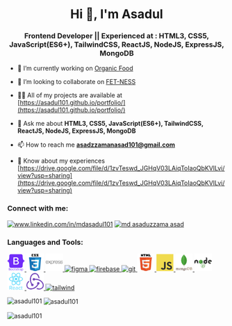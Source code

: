 <h1 align="center">Hi 👋, I'm Asadul</h1>
<h3 align="center">Frontend Developer || Experienced at : HTML3, CSS5, JavaScript(ES6+), TailwindCSS, ReactJS, NodeJS, ExpressJS, MongoDB</h3>


- 🔭 I’m currently working on [Organic Food](https://assignment11-8fa81.web.app)

- 👯 I’m looking to collaborate on [FET-NESS](https://assigment-cetagory-client.web.app/)

- 👨‍💻 All of my projects are available at [https://asadul101.github.io/portfolio/](https://asadul101.github.io/portfolio/)

- 💬 Ask me about **HTML3, CSS5, JavaScript(ES6+), TailwindCSS, ReactJS, NodeJS, ExpressJS, MongoDB**

- 📫 How to reach me **asadzzamanasad101@gmail.com**

- 📄 Know about my experiences [https://drive.google.com/file/d/1zvTeswd_JGHqV03LAiqToIaoQbKVlLvi/view?usp=sharing](https://drive.google.com/file/d/1zvTeswd_JGHqV03LAiqToIaoQbKVlLvi/view?usp=sharing)



 

<h3 align="left">Connect with me:</h3>
<p align="left">
<a href="https://linkedin.com/in/www.linkedin.com/in/mdasadul101" target="blank"><img align="center" src="https://raw.githubusercontent.com/rahuldkjain/github-profile-readme-generator/master/src/images/icons/Social/linked-in-alt.svg" alt="www.linkedin.com/in/mdasadul101" height="30" width="40" /></a>
<a href="https://fb.com/md asaduzzama asad" target="blank"><img align="center" src="https://raw.githubusercontent.com/rahuldkjain/github-profile-readme-generator/master/src/images/icons/Social/facebook.svg" alt="md asaduzzama asad" height="30" width="40" /></a>
</p>


<h3 align="left">Languages and Tools:</h3>





<p align="left"> <a href="https://getbootstrap.com" target="_blank" rel="noreferrer"> <img src="https://raw.githubusercontent.com/devicons/devicon/master/icons/bootstrap/bootstrap-plain-wordmark.svg" alt="bootstrap" width="40" height="40"/> </a> <a href="https://www.w3schools.com/css/" target="_blank" rel="noreferrer"> <img src="https://raw.githubusercontent.com/devicons/devicon/master/icons/css3/css3-original-wordmark.svg" alt="css3" width="40" height="40"/> </a> <a href="https://expressjs.com" target="_blank" rel="noreferrer"> <img src="https://raw.githubusercontent.com/devicons/devicon/master/icons/express/express-original-wordmark.svg" alt="express" width="40" height="40"/> </a> <a href="https://www.figma.com/" target="_blank" rel="noreferrer"> <img src="https://www.vectorlogo.zone/logos/figma/figma-icon.svg" alt="figma" width="40" height="40"/> </a> <a href="https://firebase.google.com/" target="_blank" rel="noreferrer"> <img src="https://www.vectorlogo.zone/logos/firebase/firebase-icon.svg" alt="firebase" width="40" height="40"/> </a> <a href="https://git-scm.com/" target="_blank" rel="noreferrer"> <img src="https://www.vectorlogo.zone/logos/git-scm/git-scm-icon.svg" alt="git" width="40" height="40"/> </a> <a href="https://www.w3.org/html/" target="_blank" rel="noreferrer"> <img src="https://raw.githubusercontent.com/devicons/devicon/master/icons/html5/html5-original-wordmark.svg" alt="html5" width="40" height="40"/> </a> <a href="https://developer.mozilla.org/en-US/docs/Web/JavaScript" target="_blank" rel="noreferrer"> <img src="https://raw.githubusercontent.com/devicons/devicon/master/icons/javascript/javascript-original.svg" alt="javascript" width="40" height="40"/> </a> <a href="https://www.mongodb.com/" target="_blank" rel="noreferrer"> <img src="https://raw.githubusercontent.com/devicons/devicon/master/icons/mongodb/mongodb-original-wordmark.svg" alt="mongodb" width="40" height="40"/> </a> <a href="https://nodejs.org" target="_blank" rel="noreferrer"> <img src="https://raw.githubusercontent.com/devicons/devicon/master/icons/nodejs/nodejs-original-wordmark.svg" alt="nodejs" width="40" height="40"/> </a> <a href="https://reactjs.org/" target="_blank" rel="noreferrer"> <img src="https://raw.githubusercontent.com/devicons/devicon/master/icons/react/react-original-wordmark.svg" alt="react" width="40" height="40"/> </a> <a href="https://redux.js.org" target="_blank" rel="noreferrer"> <img src="https://raw.githubusercontent.com/devicons/devicon/master/icons/redux/redux-original.svg" alt="redux" width="40" height="40"/> </a> <a href="https://tailwindcss.com/" target="_blank" rel="noreferrer"> <img src="https://www.vectorlogo.zone/logos/tailwindcss/tailwindcss-icon.svg" alt="tailwind" width="40" height="40"/> </a> </p>

<p><img align="left" src="https://github-readme-stats.vercel.app/api/top-langs?username=asadul101&show_icons=true&locale=en&layout=compact" alt="asadul101" /></p>




<p>&nbsp;<img align="center" src="https://github-readme-stats.vercel.app/api?username=asadul101&show_icons=true&locale=en" alt="asadul101" /></p>

<p><img align="center" src="https://github-readme-streak-stats.herokuapp.com/?user=asadul101&" alt="asadul101" /></p>
